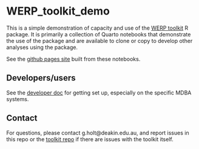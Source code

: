 # WERP_toolkit_demo

This is a simple demonstration of capacity and use of the [WERP toolkit](https://github.com/MDBAuth/WERP_toolkit) R package. It is primarily a collection of Quarto notebooks that demonstrate the use of the package and are available to clone or copy to develop other analyses using the package.

See the [github pages site](https://special-disco-eyonrvy.pages.github.io/) built from these notebooks.

## Developers/users

See the [developer doc](developer.md) for getting set up, especially on the specific MDBA systems.

## Contact

For questions, please contact g.holt\@deakin.edu.au, and report issues in this repo or the [toolkit repo](https://github.com/MDBAuth/WERP_toolkit) if there are issues with the toolkit itself.
